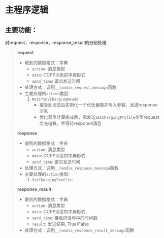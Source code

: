 # 主程序逻辑

## 主要功能：  
对request，response，response_result的分别处理

> **request**
> - 收到的数据格式：字典
>   - `action`: 消息类型  
>   - `data`: OCPP消息的字典形式
>   - `send_time`: 请求发送时间
> - 处理方式：调用`__handle_request_message`函数
> - 主要处理的`action`类型:  
>   1. `NotifyEVChargingNeeds`:
>      - 接受到消息后实例化一个优化器类并传入参数，发送response消息
>      - 优化器类计算完成后，需发送`SetChargingProfile`类型request给充电桩，并等待response消息 
 
> **response**
> - 收到的数据格式：字典
>   - `action`: 消息类型  
>   - `data`: OCPP消息的字典形式
>   - `send_time`: 请求发送时间
> - 处理方式：调用`__handle_response_message`函数
> - 主要处理的`action`类型:  
>   1. `SetChargingProfile`:  

> **response_result**
> - 收到的数据格式：字典
>   - `action`: 消息类型  
>   - `data`: OCPP消息的字典形式
>   - `send_time`: 接收的信号中的时间戳
>   - `result`: 发送结果, True/False
> - 处理方式：调用`__handle_response_result_message`函数